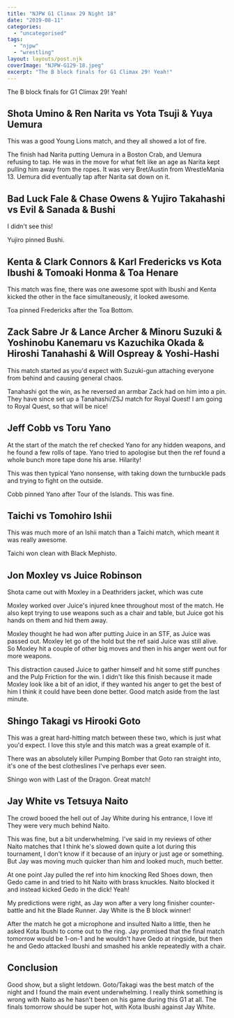 ```yaml
---
title: "NJPW G1 Climax 29 Night 18"
date: "2019-08-11"
categories: 
  - "uncategorised"
tags: 
  - "njpw"
  - "wrestling"
layout: layouts/post.njk
coverImage: "NJPW-G129-18.jpeg"
excerpt: "The B block finals for G1 Climax 29! Yeah!"
---
```

The B block finals for G1 Climax 29! Yeah!

## Shota Umino & Ren Narita vs Yota Tsuji & Yuya Uemura

This was a good Young Lions match, and they all showed a lot of fire.

The finish had Narita putting Uemura in a Boston Crab, and Uemura refusing to tap. He was in the move for what felt like an age as Narita kept pulling him away from the ropes. It was very Bret/Austin from WrestleMania 13. Uemura did eventually tap after Narita sat down on it.

## Bad Luck Fale & Chase Owens & Yujiro Takahashi vs Evil & Sanada & Bushi

I didn't see this!

Yujiro pinned Bushi.

## Kenta & Clark Connors & Karl Fredericks vs Kota Ibushi & Tomoaki Honma & Toa Henare

This match was fine, there was one awesome spot with Ibushi and Kenta kicked the other in the face simultaneously, it looked awesome.

Toa pinned Fredericks after the Toa Bottom.

## Zack Sabre Jr & Lance Archer & Minoru Suzuki & Yoshinobu Kanemaru vs Kazuchika Okada & Hiroshi Tanahashi & Will Ospreay & Yoshi-Hashi

This match started as you'd expect with Suzuki-gun attaching everyone from behind and causing general chaos.

Tanahashi got the win, as he reversed an armbar Zack had on him into a pin. They have since set up a Tanahashi/ZSJ match for Royal Quest! I am going to Royal Quest, so that will be nice!

## Jeff Cobb vs Toru Yano

At the start of the match the ref checked Yano for any hidden weapons, and he found a few rolls of tape. Yano tried to apologise but then the ref found a whole bunch more tape done his arse. Hilarity!

This was then typical Yano nonsense, with taking down the turnbuckle pads and trying to fight on the outside.

Cobb pinned Yano after Tour of the Islands. This was fine.

## Taichi vs Tomohiro Ishii

This was much more of an Ishii match than a Taichi match, which meant it was really awesome.

Taichi won clean with Black Mephisto.

## Jon Moxley vs Juice Robinson

Shota came out with Moxley in a Deathriders jacket, which was cute

Moxley worked over Juice's injured knee throughout most of the match. He also kept trying to use weapons such as a chair and table, but Juice got his hands on them and hid them away.

Moxley thought he had won after putting Juice in an STF, as Juice was passed out. Moxley let go of the hold but the ref said Juice was still alive. So Moxley hit a couple of other big moves and then in his anger went out for more weapons.

This distraction caused Juice to gather himself and hit some stiff punches and the Pulp Friction for the win. I didn't like this finish because it made Moxley look like a bit of an idiot, if they wanted his anger to get the best of him I think it could have been done better. Good match aside from the last minute.

## Shingo Takagi vs Hirooki Goto

This was a great hard-hitting match between these two, which is just what you'd expect. I love this style and this match was a great example of it.

There was an absolutely killer Pumping Bomber that Goto ran straight into, it's one of the best clotheslines I've perhaps ever seen.

Shingo won with Last of the Dragon. Great match!

## Jay White vs Tetsuya Naito

The crowd booed the hell out of Jay White during his entrance, I love it! They were very much behind Naito.

This was fine, but a bit underwhelming. I've said in my reviews of other Naito matches that I think he's slowed down quite a lot during this tournament, I don't know if it because of an injury or just age or something. But Jay was moving much quicker than him and looked much, much better.

At one point Jay pulled the ref into him knocking Red Shoes down, then Gedo came in and tried to hit Naito with brass knuckles. Naito blocked it and instead kicked Gedo in the dick! Yeah!

My predictions were right, as Jay won after a very long finisher counter-battle and hit the Blade Runner. Jay White is the B block winner!

After the match he got a microphone and insulted Naito a little, then he asked Kota Ibushi to come out to the ring. Jay promised that the final match tomorrow would be 1-on-1 and he wouldn't have Gedo at ringside, but then he and Gedo attacked Ibushi and smashed his ankle repeatedly with a chair.

## Conclusion

Good show, but a slight letdown. Goto/Takagi was the best match of the night and I found the main event underwhelming. I really think something is wrong with Naito as he hasn't been on his game during this G1 at all. The finals tomorrow should be super hot, with Kota Ibushi against Jay White.
